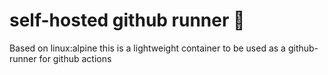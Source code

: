 # self-hosted github runner 🎉

Based on linux:alpine this is a lightweight container to be used as a github-runner for github actions